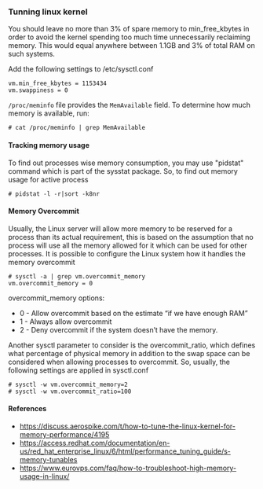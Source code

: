 ### Tunning linux kernel
You should leave no more than 3% of spare memory to min_free_kbytes in order to avoid the kernel spending too much time unnecessarily reclaiming memory. This would equal anywhere between 1.1GB and 3% of total RAM on such systems.

Add the following settings to /etc/sysctl.conf
```
vm.min_free_kbytes = 1153434
vm.swappiness = 0
```

```/proc/meminfo``` file provides the ```MemAvailable``` field. To determine how much memory is available, run:
```
# cat /proc/meminfo | grep MemAvailable
```
#### Tracking memory usage
To find out processes wise memory consumption, you may use "pidstat" command which is part of the sysstat package. So, to find out memory usage for active process 
```
# pidstat -l -r|sort -k8nr
```
#### Memory Overcommit 
Usually, the Linux server will allow more memory to be reserved for a process than its actual requirement, this is based on the assumption that no process will use all the memory allowed for it which can be used for other processes. It is possible to configure the Linux system how it handles the memory overcommit 

```
# sysctl -a | grep vm.overcommit_memory
vm.overcommit_memory = 0
```
overcommit_memory options:
* 0 - Allow overcommit based on the estimate “if we have enough RAM” 
* 1 - Always allow overcommit 
* 2 - Deny overcommit if the system doesn’t have the memory.

Another sysctl parameter to consider is the overcommit_ratio, which defines what percentage of physical memory in addition to the swap space can be considered when allowing processes to overcommit. 
So, usually, the following settings are applied in sysctl.conf
```
# sysctl -w vm.overcommit_memory=2
# sysctl -w vm.overcommit_ratio=100
```

#### References
* https://discuss.aerospike.com/t/how-to-tune-the-linux-kernel-for-memory-performance/4195
* https://access.redhat.com/documentation/en-us/red_hat_enterprise_linux/6/html/performance_tuning_guide/s-memory-tunables
* https://www.eurovps.com/faq/how-to-troubleshoot-high-memory-usage-in-linux/

